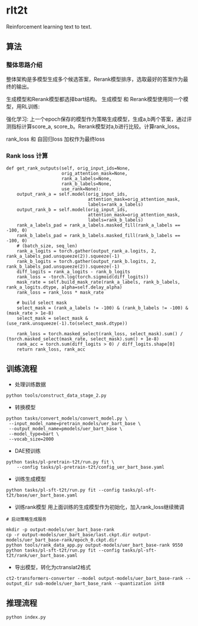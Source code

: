 # rlt2t

Reinforcement learning text to text.

## 算法

### 整体思路介绍
整体架构是多模型生成多个候选答案，Rerank模型排序，选取最好的答案作为最终的输出。

生成模型和Rerank模型都选择bart结构。 生成模型 和 Rerank模型使用同一个模型，用RL训练:

强化学习: 上一个epoch保存的模型作为策略生成模型，生成a,b两个答案，通过评测指标计算score_a, score_b。Rerank模型对a,b进行比较。计算rank_loss。

rank_loss 和 自回归loss 加权作为最终loss

### Rank loss 计算
```
def get_rank_outputs(self, orig_input_ids=None,
                     orig_attention_mask=None,
                     rank_a_labels=None,
                     rank_b_labels=None,
                     use_rank=None):
    output_rank_a = self.model(orig_input_ids,
                               attention_mask=orig_attention_mask,
                               labels=rank_a_labels)
    output_rank_b = self.model(orig_input_ids,
                               attention_mask=orig_attention_mask,
                               labels=rank_b_labels)
    rank_a_labels_pad = rank_a_labels.masked_fill(rank_a_labels == -100, 0)
    rank_b_labels_pad = rank_b_labels.masked_fill(rank_b_labels == -100, 0)
    # (batch_size, seq_len)
    rank_a_logits = torch.gather(output_rank_a.logits, 2, rank_a_labels_pad.unsqueeze(2)).squeeze(-1)
    rank_b_logits = torch.gather(output_rank_b.logits, 2, rank_b_labels_pad.unsqueeze(2)).squeeze(-1)
    diff_logits = rank_a_logits - rank_b_logits
    rank_loss = -torch.log(torch.sigmoid(diff_logits))
    mask_rate = self.build_mask_rate(rank_a_labels, rank_b_labels, rank_a_logits.dtype, alpha=self.delay_alpha)
    rank_loss = rank_loss * mask_rate

    # build select mask
    select_mask = (rank_a_labels != -100) & (rank_b_labels != -100) & (mask_rate > 1e-8)
    select_mask = select_mask & (use_rank.unsqueeze(-1).to(select_mask.dtype))

    rank_loss = torch.masked_select(rank_loss, select_mask).sum() / (torch.masked_select(mask_rate, select_mask).sum() + 1e-8)
    rank_acc = torch.sum(diff_logits > 0) / diff_logits.shape[0]
    return rank_loss, rank_acc
```

## 训练流程
* 处理训练数据
```
python tools/construct_data_stage_2.py
```
* 转换模型
```
python tasks/convert_models/convert_model.py \
 --input_model_name=pretrain_models/uer_bart_base \
 --output_model_name=pmodels/uer_bart_base \
 --model_type=bart \
 --vocab_size=2000

```
* DAE预训练
```
python tasks/pl-pretrain-t2t/run.py fit \
    --config tasks/pl-pretrain-t2t/config_uer_bart_base.yaml
```
* 训练生成模型
```
python tasks/pl-sft-t2t/run.py fit --config tasks/pl-sft-t2t/base/uer_bart_base.yaml
```
* 训练rank模型
用上面训练的生成模型作为初始化，加入rank_loss继续微调
```
# 启动策略生成服务

mkdir -p output-models/uer_bart_base-rank
cp -r output-models/uer_bart_base/last.ckpt.dir output-models/uer_bart_base-rank/epoch_0.ckpt.dir
python tools/rank_data_app.py output-models/uer_bart_base-rank 9550
python tasks/pl-sft-t2t/run.py fit --config tasks/pl-sft-t2t/rank/uer_bart_base.yaml
```
* 导出模型，转化为ctranslat2格式
```
ct2-transformers-converter --model output-models/uer_bart_base-rank --output_dir sub-models/uer_bart_base_rank --quantization int8
```

## 推理流程
```
python index.py
```